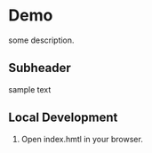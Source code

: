 # Demo

some description.

## Subheader

sample text

## Local Development

1. Open index.hmtl in your browser.
